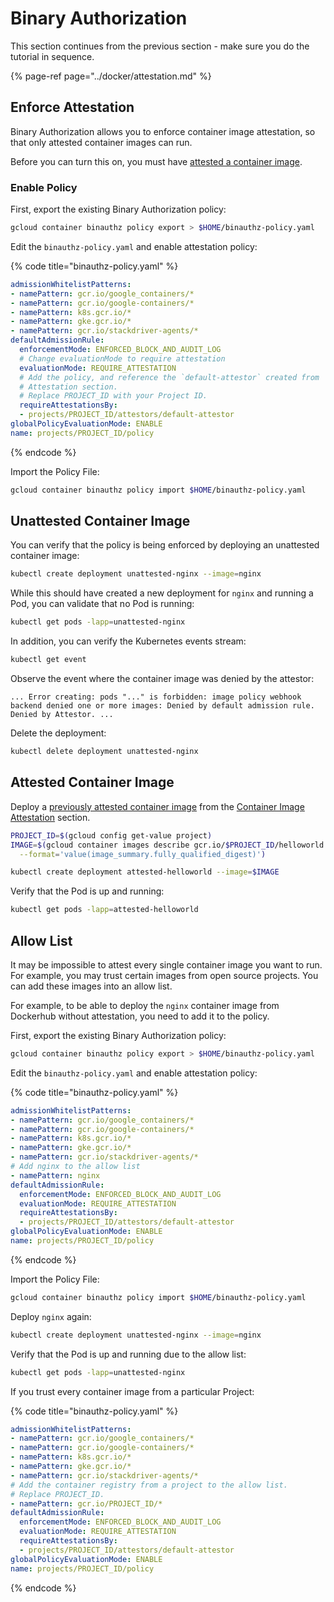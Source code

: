 # Binary Authorization

This section continues from the previous section - make sure you do the tutorial in sequence.

{% page-ref page="../docker/attestation.md" %}

## Enforce Attestation

Binary Authorization allows you to enforce container image attestation, so that only attested container images can run.

Before you can turn this on, you must have [attested a container image](../docker/attestation.md).

### Enable Policy

First, export the existing Binary Authorization policy:

```bash
gcloud container binauthz policy export > $HOME/binauthz-policy.yaml
```

Edit the `binauthz-policy.yaml` and enable attestation policy:

{% code title="binauthz-policy.yaml" %}
```yaml
admissionWhitelistPatterns:
- namePattern: gcr.io/google_containers/*
- namePattern: gcr.io/google-containers/*
- namePattern: k8s.gcr.io/*
- namePattern: gke.gcr.io/*
- namePattern: gcr.io/stackdriver-agents/*
defaultAdmissionRule:
  enforcementMode: ENFORCED_BLOCK_AND_AUDIT_LOG
  # Change evaluationMode to require attestation
  evaluationMode: REQUIRE_ATTESTATION
  # Add the policy, and reference the `default-attestor` created from
  # Attestation section.
  # Replace PROJECT_ID with your Project ID.
  requireAttestationsBy:
  - projects/PROJECT_ID/attestors/default-attestor
globalPolicyEvaluationMode: ENABLE
name: projects/PROJECT_ID/policy
```
{% endcode %}

Import the Policy File:

```bash
gcloud container binauthz policy import $HOME/binauthz-policy.yaml
```

## Unattested Container Image

You can verify that the policy is being enforced by deploying an unattested container image:

```bash
kubectl create deployment unattested-nginx --image=nginx
```

While this should have created a new deployment for `nginx` and running a Pod, you can validate that no Pod is running:

```bash
kubectl get pods -lapp=unattested-nginx
```

In addition, you can verify the Kubernetes events stream:

```bash
kubectl get event
```

Observe the event where the container image was denied by the attestor:

```text
... Error creating: pods "..." is forbidden: image policy webhook backend denied one or more images: Denied by default admission rule. Denied by Attestor. ...
```

Delete the deployment:

```bash
kubectl delete deployment unattested-nginx
```

## Attested Container Image

Deploy a [previously attested container image](../docker/attestation.md#create-an-attestation) from the [Container Image Attestation](../docker/attestation.md) section.

```bash
PROJECT_ID=$(gcloud config get-value project)
IMAGE=$(gcloud container images describe gcr.io/$PROJECT_ID/helloworld \
  --format='value(image_summary.fully_qualified_digest)')

kubectl create deployment attested-helloworld --image=$IMAGE
```

Verify that the Pod is up and running:

```bash
kubectl get pods -lapp=attested-helloworld
```

## Allow List

It may be impossible to attest every single container image you want to run. For example, you may trust certain images from open source projects. You can add these images into an allow list.

For example, to be able to deploy the `nginx` container image from Dockerhub without attestation, you need to add it to the policy.

First, export the existing Binary Authorization policy:

```bash
gcloud container binauthz policy export > $HOME/binauthz-policy.yaml
```

Edit the `binauthz-policy.yaml` and enable attestation policy:

{% code title="binauthz-policy.yaml" %}
```yaml
admissionWhitelistPatterns:
- namePattern: gcr.io/google_containers/*
- namePattern: gcr.io/google-containers/*
- namePattern: k8s.gcr.io/*
- namePattern: gke.gcr.io/*
- namePattern: gcr.io/stackdriver-agents/*
# Add nginx to the allow list
- namePattern: nginx
defaultAdmissionRule:
  enforcementMode: ENFORCED_BLOCK_AND_AUDIT_LOG
  evaluationMode: REQUIRE_ATTESTATION
  requireAttestationsBy:
  - projects/PROJECT_ID/attestors/default-attestor
globalPolicyEvaluationMode: ENABLE
name: projects/PROJECT_ID/policy
```
{% endcode %}

Import the Policy File:

```bash
gcloud container binauthz policy import $HOME/binauthz-policy.yaml
```

Deploy `nginx` again:

```bash
kubectl create deployment unattested-nginx --image=nginx
```

Verify that the Pod is up and running due to the allow list:

```bash
kubectl get pods -lapp=unattested-nginx
```

If you trust every container image from a particular Project:



{% code title="binauthz-policy.yaml" %}
```yaml
admissionWhitelistPatterns:
- namePattern: gcr.io/google_containers/*
- namePattern: gcr.io/google-containers/*
- namePattern: k8s.gcr.io/*
- namePattern: gke.gcr.io/*
- namePattern: gcr.io/stackdriver-agents/*
# Add the container registry from a project to the allow list.
# Replace PROJECT_ID.
- namePattern: gcr.io/PROJECT_ID/*
defaultAdmissionRule:
  enforcementMode: ENFORCED_BLOCK_AND_AUDIT_LOG
  evaluationMode: REQUIRE_ATTESTATION
  requireAttestationsBy:
  - projects/PROJECT_ID/attestors/default-attestor
globalPolicyEvaluationMode: ENABLE
name: projects/PROJECT_ID/policy
```
{% endcode %}

